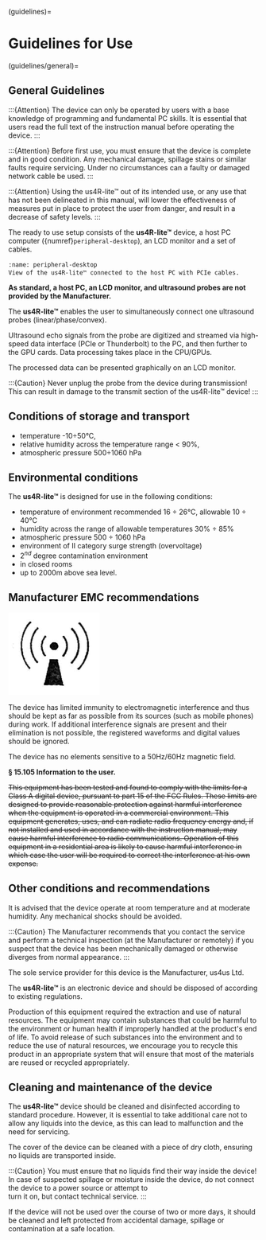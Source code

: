 (guidelines)=
# Guidelines for Use

(guidelines/general)=
## General Guidelines

:::{Attention}
The device can only be operated by users with a base knowledge of programming and fundamental PC skills. It is essential that users read the full text of the instruction manual before operating the device.
:::

:::{Attention}
Before first use, you must ensure that the device is complete and in good condition. Any mechanical damage, spillage stains or similar faults require servicing. Under no circumstances can a faulty or damaged network cable be used.
:::

:::{Attention}
Using the us4R-lite™ out of its intended use, or any use that has not been delineated in this manual, will lower the effectiveness of measures put in place to protect the user from danger, and result in a decrease of safety levels.
:::
  
The ready to use setup consists of the **us4R-lite™** device, a host PC computer ({numref}`peripheral-desktop`), an LCD monitor and a set of cables.

```{figure} img/peripheral-desktop.png
:name: peripheral-desktop
View of the us4R-lite™ connected to the host PC with PCIe cables.
```

**As standard, a host PC, an LCD monitor, and ultrasound probes are not provided by the Manufacturer.**

The **us4R-lite™** enables the user to simultaneously connect one ultrasound probes (linear/phase/convex).

Ultrasound echo signals from the probe are digitized and streamed via high-speed data interface (PCIe or Thunderbolt) to the PC, and then further to the GPU cards. Data processing takes place in the CPU/GPUs.

The processed data can be presented graphically on an LCD monitor. 

:::{Caution}
Never unplug the probe from the device during transmission!
This can result in damage to the transmit section of the us4R-lite™ device!
:::

<!-- :::{Attention}
The device is not equipped with life functions monitoring or alarm systems. 
The us4R-lite™ is not designed to monitor life functions!
::: -->


## Conditions of storage and transport

-   temperature -10÷50°C,
-   relative humidity across the temperature range \< 90%,
-   atmospheric pressure 500÷1060 hPa

## Environmental conditions

The **us4R-lite™** is designed for use in the following conditions:

-   temperature of environment recommended 16 ÷ 26°C, allowable 10 ÷ 40°C
-   humidity across the range of allowable temperatures 30% ÷ 85%
-   atmospheric pressure 500 ÷ 1060 hPa
-   environment of II category surge strength (overvoltage)
-   $2^{nd}$ degree contamination environment
-   in closed rooms
-   up to 2000m above sea level.

## Manufacturer EMC recommendations

![](img/emc.png)

The device has limited immunity to electromagnetic interference and thus
should be kept as far as possible from its sources (such as mobile
phones) during work. If additional interference signals are present and
their elimination is not possible, the registered waveforms and digital
values should be ignored.

The device has no elements sensitive to a 50Hz/60Hz magnetic field.

**§ 15.105 Information to the user.**

~~This equipment has been tested and found to comply with the limits for a Class A digital device, pursuant to part 15 of the FCC Rules. These limits are designed to provide reasonable protection against harmful interference when the equipment is operated in a commercial environment. This equipment generates, uses, and can radiate radio frequency energy and, if not installed and used in accordance with the instruction manual, may cause harmful interference to radio communications. Operation of this equipment in a residential area is likely to cause harmful interference in which case the user will be required to correct the interference at his own expense.~~

## Other conditions and recommendations

It is advised that the device operate at room temperature and at
moderate humidity. Any mechanical shocks should be avoided.

:::{Caution}
The Manufacturer recommends that you contact the service and perform a technical inspection (at the Manufacturer or remotely) 
if you suspect that the device has been mechanically damaged or otherwise diverges from normal appearance.
:::
  
The sole service provider for this device is the Manufacturer, us4us Ltd.

The **us4R-lite™** is an electronic device and should be disposed of
according to existing regulations.


Production of this equipment required the extraction and use of natural
resources. The equipment may contain substances that could be harmful to
the environment or human health if improperly handled at the product's
end of life. To avoid release of such substances into the environment
and to reduce the use of natural resources, we encourage you to recycle
this product in an appropriate system that will ensure that most of the
materials are reused or recycled appropriately.

## Cleaning and maintenance of the device

The **us4R-lite™** device should be cleaned and disinfected according to
standard procedure. However, it is essential to take additional care not
to allow any liquids into the device, as this can lead to malfunction
and the need for servicing.

The cover of the device can be cleaned with a piece of dry cloth,
ensuring no liquids are transported inside.

:::{Caution}
You must ensure that no liquids find their way inside the device!
In case of suspected spillage or moisture inside the device, 
do not connect the device to a power source or attempt to  
turn it on, but contact technical service. 
:::

If the device will not be used over the course of two or more days, it
should be cleaned and left protected from accidental damage, spillage or
contamination at a safe location.
